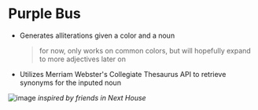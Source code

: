 # Purple Bus

- Generates alliterations given a color and a noun
  > for now, only works on common colors, but will hopefully expand to more adjectives later on
- Utilizes Merriam Webster's Collegiate Thesaurus API to retrieve synonyms for the inputed noun

![image](https://drive.google.com/uc?export=view&id=1DDC2_Iy_Mas9s9C0etz-f-ZjL-NlRIcB)
*inspired by friends in Next House*
